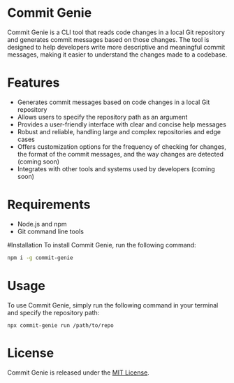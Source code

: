 # Commit Genie

Commit Genie is a CLI tool that reads code changes in a local Git repository and generates commit messages based on those changes. The tool is designed to help developers write more descriptive and meaningful commit messages, making it easier to understand the changes made to a codebase.

# Features

- Generates commit messages based on code changes in a local Git repository
- Allows users to specify the repository path as an argument
- Provides a user-friendly interface with clear and concise help messages
- Robust and reliable, handling large and complex repositories and edge cases
- Offers customization options for the frequency of checking for changes, the format of the commit messages, and the way changes are detected (coming soon)
- Integrates with other tools and systems used by developers (coming soon)

# Requirements

- Node.js and npm
- Git command line tools

#Installation
To install Commit Genie, run the following command:

```bash
npm i -g commit-genie
```

# Usage

To use Commit Genie, simply run the following command in your terminal and specify the repository path:

```
npx commit-genie run /path/to/repo
```

<!-- Contributing
Commit Genie is an open source project, and contributions are welcome! If you'd like to contribute, please review the contributing guidelines for more information. -->

# License

Commit Genie is released under the [MIT License](https://github.com/langford-dev/commit-genie/blob/main/LICENSE).
